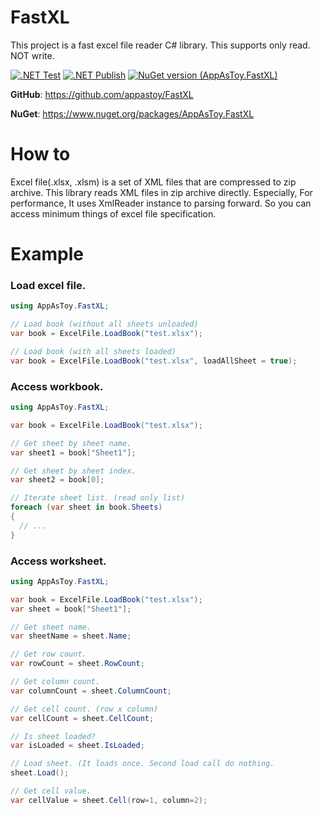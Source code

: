 # FastXL

This project is a fast excel file reader C# library. This supports only read. NOT write.

[![.NET Test](https://github.com/appastoy/FastXL/actions/workflows/dotnet_test.yml/badge.svg?branch=develop)](https://github.com/appastoy/FastXL/actions/workflows/dotnet_test.yml)
[![.NET Publish](https://github.com/appastoy/FastXL/actions/workflows/dotnet_publish.yml/badge.svg?branch=master)](https://github.com/appastoy/FastXL/actions/workflows/dotnet_publish.yml)
[![NuGet version (AppAsToy.FastXL)](https://img.shields.io/nuget/v/AppAsToy.FastXL.svg?style=flat-square)](https://www.nuget.org/packages/AppAsToy.FastXL/)

__GitHub__: https://github.com/appastoy/FastXL

__NuGet__: https://www.nuget.org/packages/AppAsToy.FastXL


# How to
Excel file(.xlsx, .xlsm) is a set of XML files that are compressed to zip archive.
This library reads XML files in zip archive directly. 
Especially, For performance, It uses XmlReader instance to parsing forward. 
So you can access minimum things of excel file specification.

# Example

### Load excel file.
```csharp
using AppAsToy.FastXL;

// Load book (without all sheets unloaded)
var book = ExcelFile.LoadBook("test.xlsx");

// Load book (with all sheets loaded)
var book = ExcelFile.LoadBook("test.xlsx", loadAllSheet = true);
```

### Access workbook.
```csharp
using AppAsToy.FastXL;

var book = ExcelFile.LoadBook("test.xlsx");

// Get sheet by sheet name.
var sheet1 = book["Sheet1"];

// Get sheet by sheet index.
var sheet2 = book[0];

// Iterate sheet list. (read only list)
foreach (var sheet in book.Sheets)
{
  // ...
}
```

### Access worksheet.
```csharp
using AppAsToy.FastXL;

var book = ExcelFile.LoadBook("test.xlsx");
var sheet = book["Sheet1"];

// Get sheet name.
var sheetName = sheet.Name;

// Get row count.
var rowCount = sheet.RowCount;

// Get column count.
var columnCount = sheet.ColumnCount;

// Get cell count. (row x column)
var cellCount = sheet.CellCount;

// Is sheet loaded?
var isLoaded = sheet.IsLoaded;

// Load sheet. (It loads once. Second load call do nothing.
sheet.Load();

// Get cell value.
var cellValue = sheet.Cell(row=1, column=2);

```
